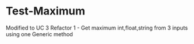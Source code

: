 # Test-Maximum
Modified to UC 3 Refactor 1 - Get maximum int,float,string from 3 inputs using one Generic method
